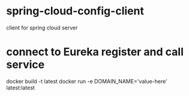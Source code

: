# spring-cloud-config-client
client for spring cloud server
# connect to Eureka register and call service
docker build -t latest
docker run -e DOMAIN_NAME='value-here' latest:latest
